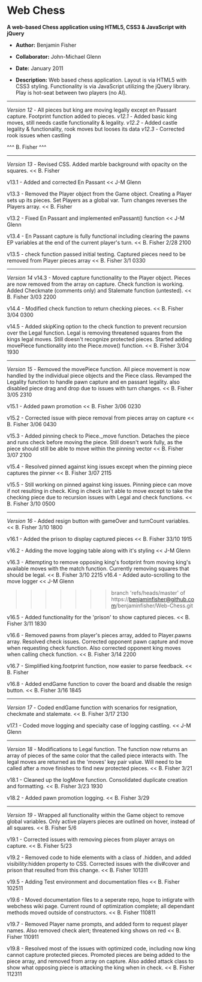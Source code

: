 Web Chess
=========
**A web-based Chess application using HTML5, CSS3 & JavaScript with jQuery**

- **Author:** Benjamin Fisher
- **Collaborator:** John-Michael Glenn
- **Date:** January 2011

- **Description:** Web based chess application. Layout is via HTML5 with CSS3 styling.
Functionality is via JavaScript utilizing the jQuery library.
Play is hot-seat between two players (no AI).

-------------------------------------------------------------------------

_Version 12_ - All pieces but king are moving legally except en Passant capture. Footprint function added to pieces.
_v12.1_ - Added basic king moves, still needs castle functionality & legality.
_v12.2_ - Added castle legality & functionality, rook moves but looses its data
_v12.3_ - Corrected rook issues when castling

^^^ B. Fisher ^^^

-------------------------------------------------------------------------

_Version 13_ - Revised CSS. Added marble background with opacity on the squares. << B. Fisher

v13.1 - Added and corrected En Passant << J-M Glenn

v13.3 - Removed the Player object from the Game object. Creating a Player sets up its pieces.
			Set Players as a global var. Turn changes reverses the Players array. << B. Fisher

v13.2 - Fixed En Passant and implemented enPassant() function << J-M Glenn
 
v13.4 - En Passant capture is fully functional including clearing the pawns EP variables at the end
			of the current player's turn. << B. Fisher 2/28 2100

v13.5 - check function passed initial testing. Captured pieces need to be removed from Player pieces array << B. Fisher 3/1 0330

-------------------------------------------------------------------------

_Version 14_
v14.3 - Moved capture functionality to the Player object. Pieces are now removed from the array on capture.
			Check function is working. Added Checkmate (comments only) and Stalemate function (untested). << B. Fisher 3/03 2200

v14.4 - Modified check function to return checking pieces. << B. Fisher 3/04 0300

v14.5 - Added skipKing option to the check function to prevent recursion over the Legal function.
			Legal is removing threatened squares from the kings legal moves. Still doesn't recognize protected pieces.
			Started adding movePiece functionality into the Piece.move() function. << B. Fisher 3/04 1930

-------------------------------------------------------------------------

_Version 15_ - Removed the movePiece function. All piece movement is now handled by the individual piece objects
			and the Piece class. Revamped the Legality function to handle pawn capture and en passant legality.
			also disabled piece drag and drop due to issues with turn changes. << B. Fisher 3/05 2310

v15.1 - Added pawn promotion << B. Fisher 3/06 0230

v15.2 - Corrected issue with piece removal from pieces array on capture << B. Fisher 3/06 0430

v15.3 - Added pinning check to Piece._move function. Detaches the piece and runs check before moving the piece.
			Still doesn't work fully, as the piece should still be able to move within the pinning vector << B. Fisher 3/07 2100

v15.4 - Resolved pinned against king issues except when the pinning piece captures the pinner << B. Fisher 3/07 2115

v15.5 - Still working on pinned against king issues. Pinning piece can move if not resulting in check. King in check isn't able to move
			except to take the checking piece due to recursion issues with Legal and check functions. << B. Fisher 3/10 0500

-------------------------------------------------------------------------

_Version 16_ - Added resign button with gameOver and turnCount variables. << B. Fisher 3/10 1800

v16.1 - Added the prison to display captured pieces << B. Fisher 33/10 1915

v16.2 - Adding the move logging table along with it's styling << J-M Glenn

v16.3 - Attempting to remove opposing king's footprint from moving king's available moves with the match function.
			Currently removing squares that should be legal. << B. Fisher 3/10 2215
v16.4 - Added auto-scrolling to the move logger << J-M Glenn
>>>>>>> branch 'refs/heads/master' of https://benjaminfisher@github.com/benjaminfisher/Web-Chess.git

v16.5 - Added functionality for the 'prison' to show captured pieces. << B. Fisher 3/11 1830

v16.6 - Removed pawns from player's pieces array, added to Player.pawns array.
          Resolved check issues. Corrected opponent pawn capture and move when requesting check function. Also corrected opponent king moves when 
         calling check function. << B. Fisher 3/14 2200
         
v16.7 - Simplified king.footprint function, now easier to parse feedback. << B. Fisher

v16.8 - Added endGame function to cover the board and disable the resign button. << B. Fisher 3/16 1845

-------------------------------------------------------------------------

_Version 17_   - Coded endGame function with scenarios for resignation, checkmate and stalemate. << B. Fisher 3/17 2130

v17.1 - Coded move logging and specialty case of logging castling. << J-M Glenn

-------------------------------------------------------------------------

_Version 18_ - Modifications to Legal function. The function now returns an array of pieces of the same color that the called piece interacts with.
           The legal moves are returned as the 'moves' key pair value. Will need to be called after a move finishes to find new protected pieces. 
           << B. Fisher 3/21

v18.1 - Cleaned up the logMove function. Consolidated duplicate <tr> creation and formatting. << B. Fisher 3/23 1930

v18.2 - Added pawn promotion logging. << B. Fisher 3/29

-------------------------------------------------------------------------

_Version 19_ - Wrapped all functionality within the Game object to remove global variables.
		Only active players pieces are outlined on hover, instead of all squares. << B. Fisher 5/6
		
v19.1 - Corrected issues with removing pieces from player arrays on capture. << B. Fisher 5/23

v19.2 - Removed code to hide elements with a class of .hidden, and added visibility:hidden property to CSS.
	Corrected issues with the div#cover and prison that resulted from this change. << B. Fisher 101311

v19.5 - Adding Test environment and documentation files << B. Fisher 102511

v19.6 - Moved documentation files to a seperate repo, hope to intigrate with webchess wiki page.
		Current round of optimization complete; all dependant methods moved outside of constructors. << B. Fisher 110811

v19.7 - Removed Player name prompts, and added form to request player names.
		Also removed check alert; threatened king shows on red << B. Fisher 110911
	
v19.8 - Resolved most of the issues with optimized code, including now king cannot capture protected pieces.
		Promoted pieces are being added to the piece array, and removed from array on capture.
		Also added attack class to show what opposing piece is attacking the king when in check. << B. Fisher 112311